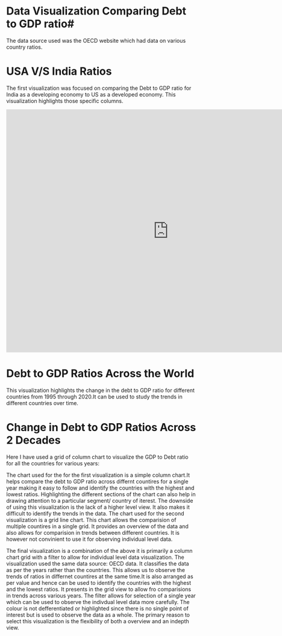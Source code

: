 # Data Visualization Comparing Debt to GDP ratio#

 The data source used was the OECD website which had data on various country ratios.
 # USA V/S India Ratios #
 The first visualization was focused on comparing the Debt to GDP ratio for India as a developing economy to US as a developed economy. This visualization highlights those specific columns.

<iframe src="https://data.oecd.org/chart/6BlW" width="860" height="645" style="border: 0" mozallowfullscreen="true" webkitallowfullscreen="true" allowfullscreen="true"><a href="https://data.oecd.org/chart/6BlW" target="_blank">OECD Chart: General government debt, Total, % of GDP, Annual, 2017</a></iframe>

# Debt to GDP Ratios Across the World #

This visualization highlights the change in the debt to GDP ratio for different countries from 1995 through 2020.It can be used to study the trends in different countries over time.
<div class="flourish-embed flourish-chart" data-src="visualisation/8566631"><script src="https://public.flourish.studio/resources/embed.js"></script></div>

# Change in Debt to GDP Ratios Across 2 Decades #

Here I have used a grid of column chart to visualize the GDP to Debt ratio for all the countries for various years:

<div class="flourish-embed flourish-chart" data-src="visualisation/8567853"><script src="https://public.flourish.studio/resources/embed.js"></script></div>


The chart used for the for the first visualization is a simple column chart.It helps compare the debt to GDP ratio across differnt countires for a single year making it easy to follow and identify the countries with the highest and lowest ratios. Highlighting the different sections of the chart can also help in drawing attention to a particular segment/ country of iterest. The downside of using this visualization is the lack of a higher level view. It also makes it difficult to identify the trends in the data.
The chart used for the second visualization is a grid line chart. This chart allows the comparision of multiple countires in a single grid. It provides an overview of the data and also allows for comparision in trends between different countries. It is however not convinient to use it for observing individual level data.

The final visualization is a combination of the above it is primarily a column chart grid with a filter to allow for individual level data visualization. The visualization used the same data source: OECD data. It classifies the data as per the years rather than the countries. This allows us to observe the trends of ratios in differnet countires at the same time.It is also arranged as per value and hence can be used to identify the countries with the highest and the lowest ratios. It presents in the grid view to allow fro comparisions in trends across various years. The filter allows for selection of a single year which can be used to observe the indivdual level data more carefully. The colour is not defferentiated or highlighted since there is no single point of interest but is used to observe the data as a whole. The primary reason to select this visualization is the flexibility of both a overview and an indepth view.
